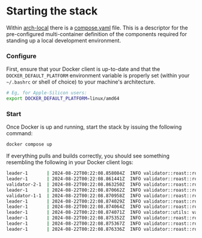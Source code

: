 # Starting the stack

Within [arch-local] there is a [compose.yaml] file. This is a descriptor for the pre-configured multi-container definition of the components required for standing up a local development environment.

### Configure

First, ensure that your Docker client is up-to-date and that the `DOCKER_DEFAULT_PLATFORM` environment variable is properly set (within your `~/.bashrc` or shell of choice) to your machine's architecture.

```bash
# Eg, for Apple-Silicon users:
export DOCKER_DEFAULT_PLATFORM=linux/amd64
```

### Start
Once Docker is up and running, start the stack by issuing the following command:
```bash
docker compose up
```

If everything pulls and builds correctly, you should see something resembling the following in your Docker client logs: 
```bash
leader-1       | 2024-08-22T00:22:08.858084Z  INFO validator::roast::roast_leader: validator/src/roast/roast_leader.rs:54: Starting a new session with id 2
leader-1       | 2024-08-22T00:22:08.861441Z  INFO validator::roast::roast_entry_generation: validator/src/roast/roast_entry_generation.rs:65: Generated 1 block commitments for block id #3c2360fc4938d5f08a2ab8b0bc15f5ee54b42dc1cd61a8b906952e068f2a92d9 session #2
validator-2-1  | 2024-08-22T00:22:08.863250Z  INFO validator::roast::roast_entry_generation: validator/src/roast/roast_entry_generation.rs:65: Generated 1 block commitments for block id #3c2360fc4938d5f08a2ab8b0bc15f5ee54b42dc1cd61a8b906952e068f2a92d9 session #1
leader-1       | 2024-08-22T00:22:08.870662Z  INFO validator::roast::roast_leader: validator/src/roast/roast_leader.rs:152: Session 1 is ready for aggregation
validator-1-1  | 2024-08-22T00:22:08.870958Z  INFO validator::roast::roast_entry_generation: validator/src/roast/roast_entry_generation.rs:65: Generated 1 block commitments for block id #3c2360fc4938d5f08a2ab8b0bc15f5ee54b42dc1cd61a8b906952e068f2a92d9 session #2
leader-1       | 2024-08-22T00:22:08.874029Z  INFO validator::roast::roast_leader: validator/src/roast/roast_leader.rs:233: Successfully finished signatures in session 1
leader-1       | 2024-08-22T00:22:08.874064Z  INFO validator::roast::roast_verification: validator/src/roast/roast_verification.rs:199: Execution time for verify_and_prepare_block: 1.4333e-5 seconds
leader-1       | 2024-08-22T00:22:08.874071Z  INFO validator::utils: validator/src/utils.rs:320: Execution time for submit_block_to_btc: 2.1834e-5 seconds
leader-1       | 2024-08-22T00:22:08.875352Z  INFO validator::roast::roast_verification: validator/src/roast/roast_verification.rs:308: Successfully verified the block #3c2360fc4938d5f08a2ab8b0bc15f5ee54b42dc1cd61a8b906952e068f2a92d9 signature !
leader-1       | 2024-08-22T00:22:08.875367Z  INFO validator::roast::roast_block_result: validator/src/roast/roast_block_result.rs:69: 0 Transactions were submitted to btc network : []
leader-1       | 2024-08-22T00:22:08.876336Z  INFO validator::roast::roast_block_result: validator/src/roast/roast_block_result.rs:117: Block #3c2360fc4938d5f08a2ab8b0bc15f5ee54b42dc1cd61a8b906952e068f2a92d9 was finalized in session 1, I got 1 signatures and successfully verified the block signature !
```

[arch-local]: https://github.com/Arch-Network/arch-local
[compose.yaml]: https://github.com/Arch-Network/arch-local/blob/main/compose.yaml

